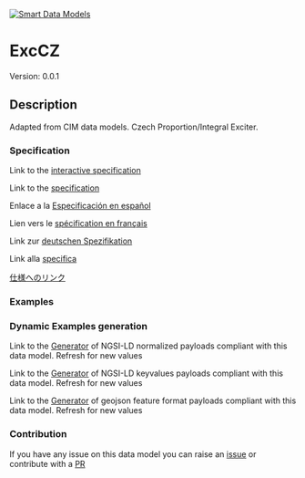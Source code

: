 [![Smart Data Models](https://smartdatamodels.org/wp-content/uploads/2022/01/SmartDataModels_logo.png "Logo")](https://smartdatamodels.org)
# ExcCZ
Version: 0.0.1

## Description 

Adapted from CIM data models. Czech Proportion/Integral Exciter.
### Specification

Link to the [interactive specification](https://swagger.lab.fiware.org/?url=https://smart-data-models.github.io/dataModel.EnergyCIM/ExcCZ/swagger.yaml)

Link to the [specification](https://github.com/smart-data-models/dataModel.EnergyCIM/blob/master/ExcCZ/doc/spec.md)

Enlace a la [Especificación en español](https://github.com/smart-data-models/dataModel.EnergyCIM/blob/master/ExcCZ/doc/spec_ES.md)

Lien vers le [spécification en français](https://github.com/smart-data-models/dataModel.EnergyCIM/blob/master/ExcCZ/doc/spec_FR.md)

Link zur [deutschen Spezifikation](https://github.com/smart-data-models/dataModel.EnergyCIM/blob/master/ExcCZ/doc/spec_DE.md)

Link alla [specifica](https://github.com/smart-data-models/dataModel.EnergyCIM/blob/master/ExcCZ/doc/spec_IT.md)

[仕様へのリンク](https://github.com/smart-data-models/dataModel.EnergyCIM/blob/master/ExcCZ/doc/spec_JA.md)
### Examples
### Dynamic Examples generation

Link to the [Generator](https://smartdatamodels.org/extra/ngsi-ld_generator.php?schemaUrl=https://raw.githubusercontent.com/smart-data-models/dataModel.EnergyCIM/master/ExcCZ/schema.json&email=info@smartdatamodels.org) of NGSI-LD normalized payloads compliant with this data model. Refresh for new values

Link to the [Generator](https://smartdatamodels.org/extra/ngsi-ld_generator_keyvalues.php?schemaUrl=https://raw.githubusercontent.com/smart-data-models/dataModel.EnergyCIM/master/ExcCZ/schema.json&email=info@smartdatamodels.org) of NGSI-LD keyvalues payloads compliant with this data model. Refresh for new values

Link to the [Generator](https://smartdatamodels.org/extra/geojson_features_generator.php?schemaUrl=https://raw.githubusercontent.com/smart-data-models/dataModel.EnergyCIM/master/ExcCZ/schema.json&email=info@smartdatamodels.org) of geojson feature format payloads compliant with this data model. Refresh for new values
### Contribution

 If you have any issue on this data model you can raise an [issue](https://github.com/smart-data-models/dataModel.EnergyCIM/issues)  or contribute with a [PR](https://github.com/smart-data-models/dataModel.EnergyCIM/pulls)